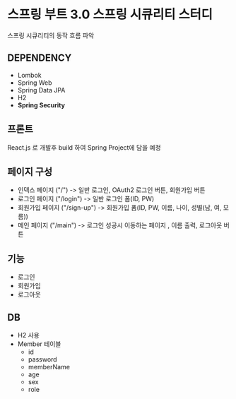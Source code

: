 # 스프링 부트 3.0 스프링 시큐리티 스터디 

스프링 시큐리티의 동작 흐름 파악

## DEPENDENCY
- Lombok
- Spring Web
- Spring Data JPA
- H2
- **Spring Security**

## 프론트
React.js 로 개발후 build 하여 Spring Project에 담을 예정 


## 페이지 구성
- 인덱스 페이지 ("/") -> 일반 로그인, OAuth2 로그인 버튼, 회원가입 버튼
- 로그인 페이지 ("/login") -> 일반 로그인 폼(ID, PW) 
- 회원가입 페이지 ("/sign-up") -> 회원가입 폼(ID, PW, 이름, 나이, 성별(남, 여, 모름)) 
- 메인 페이지 ("/main") -> 로그인 성공시 이동하는 페이지 , 이름 출력, 로그아웃 버튼

## 기능
- 로그인
- 회원가입
- 로그아웃

## DB
- H2 사용
- Member 테이블
    - id
    - password
    - memberName
    - age
    - sex
    - role